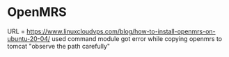 # OpenMRS
URL =  https://www.linuxcloudvps.com/blog/how-to-install-openmrs-on-ubuntu-20-04/
used command module
got error while copying openmrs to tomcat "observe the path carefully"

